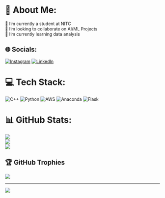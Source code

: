 # 💫 About Me:
🔭 I’m currently a student at NITC<br>👯 I’m looking to collaborate on AI/ML Projects<br>🌱 I’m currently learning data analysis <br>


## 🌐 Socials:
[![Instagram](https://img.shields.io/badge/Instagram-%23E4405F.svg?logo=Instagram&logoColor=white)](https://instagram.com/@aiyyo.krishnaa) [![LinkedIn](https://img.shields.io/badge/LinkedIn-%230077B5.svg?logo=linkedin&logoColor=white)](https://linkedin.com/in/https://www.linkedin.com/in/rahul-krishna-v-s/) 

# 💻 Tech Stack:
![C++](https://img.shields.io/badge/c++-%2300599C.svg?style=for-the-badge&logo=c%2B%2B&logoColor=white) ![Python](https://img.shields.io/badge/python-3670A0?style=for-the-badge&logo=python&logoColor=ffdd54) ![AWS](https://img.shields.io/badge/AWS-%23FF9900.svg?style=for-the-badge&logo=amazon-aws&logoColor=white) ![Anaconda](https://img.shields.io/badge/Anaconda-%2344A833.svg?style=for-the-badge&logo=anaconda&logoColor=white) ![Flask](https://img.shields.io/badge/flask-%23000.svg?style=for-the-badge&logo=flask&logoColor=white)
# 📊 GitHub Stats:
![](https://github-readme-stats.vercel.app/api?username=VSKrishnaa&theme=dark&hide_border=false&include_all_commits=false&count_private=false)<br/>
![](https://github-readme-streak-stats.herokuapp.com/?user=VSKrishnaa&theme=dark&hide_border=false)<br/>
![](https://github-readme-stats.vercel.app/api/top-langs/?username=VSKrishnaa&theme=dark&hide_border=false&include_all_commits=false&count_private=false&layout=compact)

## 🏆 GitHub Trophies
![](https://github-profile-trophy.vercel.app/?username=VSKrishnaa&theme=radical&no-frame=false&no-bg=true&margin-w=4)

---
[![](https://visitcount.itsvg.in/api?id=VSKrishnaa&icon=0&color=0)](https://visitcount.itsvg.in)

<!-- Proudly created with GPRM ( https://gprm.itsvg.in ) -->
